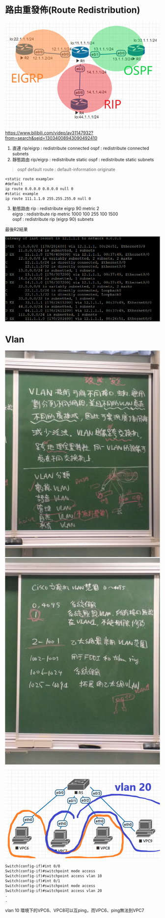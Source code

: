 # 路由重發佈(Route Redistribution)

![](image/20191119b.png)
https://www.bilibili.com/video/av31147932?from=search&seid=13034008943090492410

1. 直連
    rip/eigrp : redistribute connected
    ospf : redistribute connected subnets
2. 靜態路由
    rip/eigrp : redistribute static
    ospf : redistribute static subnets
> ospf default route : default-information originate
```
<static route example>
#default 
ip route 0.0.0.0 0.0.0.0 null 0
#static example
ip route 111.1.1.0 255.255.255.0 null 0
```

3. 動態路由
rip : redistribute eigrp 90 metric 2  
eigrp :  redistribute rip metric 1000 100 255 100 1500   
ospf : redistribute rip (eigrp 90) subnets 

最後R2結果

![](image/20191119cc.PNG)


# Vlan
![](image/20191119d.jpg)
![](image/20191119e.jpg)

![](image/20191119f.PNG)
```
Switch(config-if)#int 0/0
Switch(config-if)#switchpoint mode access
Switch(config-if)#switchpoint access vlan 10
Switch(config-if)#int 0/1
Switch(config-if)#switchpoint mode access
Switch(config-if)#switchpoint access vlan 20
.
.
```
vlan 10 環境下的VPC6、VPC8可以互ping，而VPC6、ping無法到VPC7